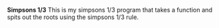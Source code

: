 **Simpsons 1/3**
This is my simpsons 1/3 program that takes a function and spits out the roots using the simpsons 1/3 rule.
